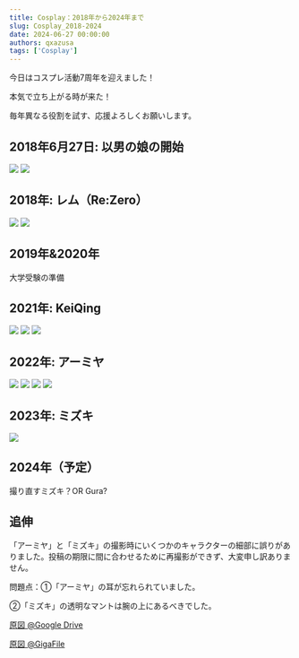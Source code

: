 ```yaml
---
title: Cosplay：2018年から2024年まで
slug: Cosplay_2018-2024
date: 2024-06-27 00:00:00
authors: qxazusa
tags: ['Cosplay']
---
```

今日はコスプレ活動7周年を迎えました！

本気で立ち上がる時が来た！
<!--truncate-->
毎年異なる役割を試す、応援よろしくお願いします。

## 2018年6月27日: 以男の娘の開始
![](https://static.qxazusa.xyz/docusaurus/image/C_2018-2023/20180627_130721_F.jpg?x-image-process=style/webp)
![](https://static.qxazusa.xyz/docusaurus/image/C_2018-2023/20180627_155700_F.jpg?x-image-process=style/webp)

## 2018年: レム（Re:Zero）
![](https://static.qxazusa.xyz/docusaurus/image/C_2018-2023/20180702_181900_REM_EDITED.jpg?x-image-process=style/webp)
![](https://static.qxazusa.xyz/docusaurus/image/C_2018-2023/20180702_183100_REM.jpg?x-image-process=style/webp)

## 2019年&2020年
大学受験の準備

## 2021年: KeiQing
![](https://static.qxazusa.xyz/docusaurus/image/C_2018-2023/20210802_084240_KeiQing.jpg?x-image-process=style/webp)
![](https://static.qxazusa.xyz/docusaurus/image/C_2018-2023/20210802_084246_KeiQing_EDITED.jpg?x-image-process=style/webp)
![](https://static.qxazusa.xyz/docusaurus/image/C_2018-2023/20210802_085232_KeiQing_REEDITED.jpg?x-image-process=style/webp)

## 2022年: アーミヤ
![](https://static.qxazusa.xyz/docusaurus/image/C_2018-2023/20220223_161738_Amiya_EDITED.jpg?x-image-process=style/webp)
![](https://static.qxazusa.xyz/docusaurus/image/C_2018-2023/20220223_162912_Amiya_REEDITED.jpg?x-image-process=style/webp)
![](https://static.qxazusa.xyz/docusaurus/image/C_2018-2023/20220223_162940_Amiya.jpg?x-image-process=style/webp)
![](https://static.qxazusa.xyz/docusaurus/image/C_2018-2023/20220223_163708_Amiya_EDITED.jpg?x-image-process=style/webp)

## 2023年: ミズキ
![](https://static.qxazusa.xyz/docusaurus/image/C_2018-2023/20230424_153729_Mizuki.jpg?x-image-process=style/webp)

## 2024年（予定）
撮り直すミズキ？OR Gura?

## 追伸
「アーミヤ」と「ミズキ」の撮影時にいくつかのキャラクターの細部に誤りがありました。投稿の期限に間に合わせるために再撮影ができず、大変申し訳ありません。

問題点：①「アーミヤ」の耳が忘れられていました。

②「ミズキ」の透明なマントは腕の上にあるべきでした。

[原図 @Google Drive](https://drive.google.com/drive/folders/1JqVYpC6sxBuaKcsRj1xKC4hgvlO2XYjk?usp=sharing)

[原図 @GigaFile](https://100.gigafile.nu/1004-d1710833b5d534fc5deb3d24d893fe2a6)